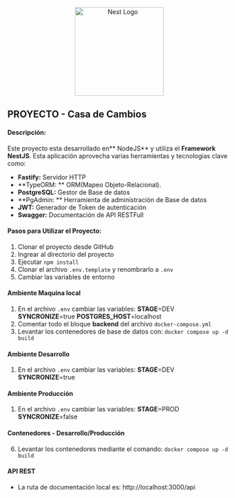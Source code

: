 <p align="center">
  <a href="http://nestjs.com/" target="blank"><img src="https://nestjs.com/img/logo-small.svg" width="200" alt="Nest Logo" /></a>
</p>

## PROYECTO - Casa de Cambios

#### Descripción:

Este proyecto esta desarrollado en** NodeJS** y utiliza el **Framework NestJS**.
Esta aplicación aprovecha varias herramientas y tecnologias clave como:

- **Fastify:** Servidor HTTP
- **TypeORM: ** ORM(Mapeo Objeto-Relacional).
- **PostgreSQL:** Gestor de Base de datos
- **PgAdmin: ** Herramienta de administración de Base de datos
- **JWT:** Generador de Token de autenticación
- **Swagger:** Documentación de API RESTFull

#### Pasos para Utilizar el Proyecto:

1. Clonar el proyecto desde GitHub
2. Ingrear al directorio del proyecto
3. Ejecutar `npm install`
4. Clonar el archivo `.env.template` y renombrarlo a `.env`
5. Cambiar las variables de entorno

#### Ambiente Maquina local

1. En el archivo `.env` cambiar las variables:
   **STAGE**=DEV
   **SYNCRONIZE**=true
   **POSTGRES_HOST**=localhost
2. Comentar todo el bloque **backend** del archivo `docker-compose.yml`
3. Levantar los contenedores de base de datos con: `docker compose up -d build`

#### Ambiente Desarrollo

1. En el archivo `.env` cambiar las variables:
   **STAGE**=DEV
   **SYNCRONIZE**=true

#### Ambiente Producción

1. En el archivo `.env` cambiar las variables:
   **STAGE**=PROD
   **SYNCRONIZE**=false

#### Contenedores - Desarrollo/Producción

6. Levantar los contenedores mediante el comando:
   `docker compose up -d build`

#### API REST

- La ruta de documentación local es: http://localhost:3000/api

